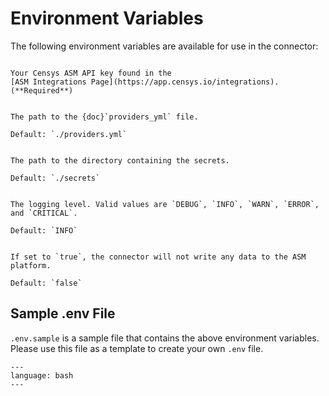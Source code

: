 # Environment Variables

The following environment variables are available for use in the connector:

```{envvar} CENSYS_API_KEY

Your Censys ASM API key found in the
[ASM Integrations Page](https://app.censys.io/integrations). (**Required**)
```

```{envvar} PROVIDERS_CONFIG_FILE

The path to the {doc}`providers_yml` file.

Default: `./providers.yml`
```

```{envvar} SECRETS_DIR

The path to the directory containing the secrets.

Default: `./secrets`
```

```{envvar} LOGGING_LEVEL

The logging level. Valid values are `DEBUG`, `INFO`, `WARN`, `ERROR`, and `CRITICAL`.

Default: `INFO`
```

```{envvar} DRY_RUN

If set to `true`, the connector will not write any data to the ASM platform.

Default: `false`
```

## Sample .env File

`.env.sample` is a sample file that contains the above environment variables.
Please use this file as a template to create your own `.env` file.

```{literalinclude} ../.env.sample
---
language: bash
---
```
